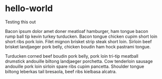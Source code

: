 hello-world
===========

Testing this out


Bacon ipsum dolor amet doner meatloaf hamburger, ham tongue bacon rump ball tip kevin turkey turducken. Bacon tongue chicken cupim short loin short ribs pork loin. Filet mignon brisket strip steak short loin. Sirloin beef brisket landjaeger pork belly, chicken boudin ham hock pastrami tongue. 

Turducken corned beef boudin pork belly, pork loin tri-tip meatball drumstick andouille biltong landjaeger porchetta. Cow tenderloin sausage andouille pork loin sirloin spare ribs cupim pancetta. Shoulder tongue biltong leberkas tail bresaola, beef ribs kielbasa alcatra.
